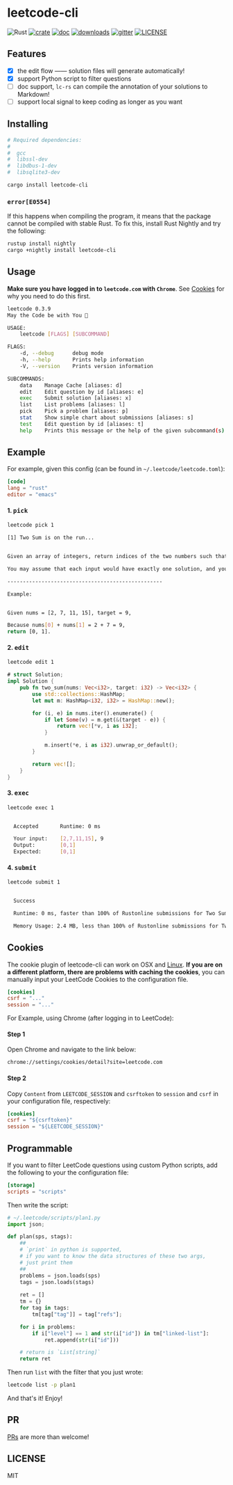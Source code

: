 # leetcode-cli
![Rust](https://github.com/clearloop/leetcode-cli/workflows/Rust/badge.svg)
[![crate](https://img.shields.io/crates/v/leetcode-cli.svg)](https://crates.io/crates/leetcode-cli)
[![doc](https://img.shields.io/badge/current-docs-brightgreen.svg)](https://docs.rs/leetcode-cli/)
[![downloads](https://img.shields.io/crates/d/leetcode-cli.svg)](https://crates.io/crates/leetcode-cli)
[![gitter](https://img.shields.io/gitter/room/odditypark/leetcode-cli)](https://gitter.im/Odditypark/leetcode-cli)
[![LICENSE](https://img.shields.io/crates/l/leetcode-cli.svg)](https://choosealicense.com/licenses/mit/)

## Features

+ [x] the edit flow —— solution files will generate automatically!
+ [x] support Python script to filter questions
+ [ ] doc support, `lc-rs` can compile the annotation of your solutions to Markdown!
+ [ ] support local signal to keep coding as longer as you want

## Installing

```sh
# Required dependencies:
# 
#  gcc
#  libssl-dev
#  libdbus-1-dev
#  libsqlite3-dev

cargo install leetcode-cli
```

### `error[E0554]`

If this happens when compiling the program, it means that the package cannot be compiled with stable Rust. To fix this, install Rust Nightly and try the following:

```sh
rustup install nightly
cargo +nightly install leetcode-cli
```

## Usage

**Make sure you have logged in to `leetcode.com` with `Chrome`**. See [Cookies](#cookies) for why you need to do this first.

```sh
leetcode 0.3.9
May the Code be with You 👻

USAGE:
    leetcode [FLAGS] [SUBCOMMAND]

FLAGS:
    -d, --debug      debug mode
    -h, --help       Prints help information
    -V, --version    Prints version information

SUBCOMMANDS:
    data    Manage Cache [aliases: d]
    edit    Edit question by id [aliases: e]
    exec    Submit solution [aliases: x]
    list    List problems [aliases: l]
    pick    Pick a problem [aliases: p]
    stat    Show simple chart about submissions [aliases: s]
    test    Edit question by id [aliases: t]
    help    Prints this message or the help of the given subcommand(s)
```

## Example

For example, given this config (can be found in `~/.leetcode/leetcode.toml`):

```toml
[code]
lang = "rust"
editor = "emacs"
```

#### 1. <kbd>pick</kbd>

```sh
leetcode pick 1
```

```sh
[1] Two Sum is on the run...


Given an array of integers, return indices of the two numbers such that they add up to a specific target.

You may assume that each input would have exactly one solution, and you may not use the same element twice.

--------------------------------------------------

Example:


Given nums = [2, 7, 11, 15], target = 9,

Because nums[0] + nums[1] = 2 + 7 = 9,
return [0, 1].
```

#### 2. <kbd>edit</kbd>

```sh
leetcode edit 1
```

```rust
# struct Solution;
impl Solution {
    pub fn two_sum(nums: Vec<i32>, target: i32) -> Vec<i32> {
        use std::collections::HashMap;
        let mut m: HashMap<i32, i32> = HashMap::new();

        for (i, e) in nums.iter().enumerate() {
            if let Some(v) = m.get(&(target - e)) {
                return vec![*v, i as i32];
            }

            m.insert(*e, i as i32).unwrap_or_default();
        }

        return vec![];
    }
}
```

#### 3. <kbd>exec</kbd>

```sh
leetcode exec 1
```

```sh

  Accepted       Runtime: 0 ms

  Your input:    [2,7,11,15], 9
  Output:        [0,1]
  Expected:      [0,1]

```

#### 4. <kbd>submit</kbd>

```sh
leetcode submit 1
```

```sh

  Success

  Runtime: 0 ms, faster than 100% of Rustonline submissions for Two Sum.

  Memory Usage: 2.4 MB, less than 100% of Rustonline submissions for Two Sum.


```

## Cookies

The cookie plugin of leetcode-cli can work on OSX and [Linux][#1]. **If you are on a different platform, there are problems with caching the cookies**, you can manually input your LeetCode Cookies to the configuration file.

```toml
[cookies]
csrf = "..."
session = "..."
```

For Example, using Chrome (after logging in to LeetCode):


#### Step 1

Open Chrome and navigate to the link below:

```sh
chrome://settings/cookies/detail?site=leetcode.com
```

#### Step 2

Copy `Content` from `LEETCODE_SESSION` and `csrftoken` to `session` and `csrf` in your configuration file, respectively:
```toml
[cookies]
csrf = "${csrftoken}"
session = "${LEETCODE_SESSION}"
```

## Programmable

If you want to filter LeetCode questions using custom Python scripts, add the following to your the configuration file:

```toml
[storage]
scripts = "scripts"
```

Then write the script:

```python
# ~/.leetcode/scripts/plan1.py
import json;

def plan(sps, stags):
    ##
    # `print` in python is supported, 
    # if you want to know the data structures of these two args, 
    # just print them
    ##
    problems = json.loads(sps)
    tags = json.loads(stags)
	
    ret = []
    tm = {}
    for tag in tags:
        tm[tag["tag"]] = tag["refs"];

    for i in problems:
        if i["level"] == 1 and str(i["id"]) in tm["linked-list"]:
            ret.append(str(i["id"]))

    # return is `List[string]`
    return ret
```

Then run `list` with the filter that you just wrote:

```sh
leetcode list -p plan1
```

And that's it! Enjoy!


## PR

[PRs][pr] are more than welcome!

## LICENSE

MIT


[pr]: https://github.com/clearloop/leetcode-cli/pulls
[#1]: https://github.com/clearloop/leetcode-cli/issues/1

